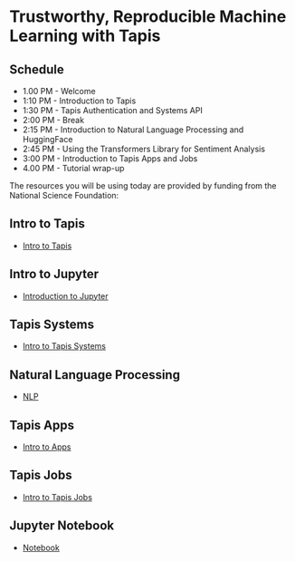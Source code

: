 # Trustworthy, Reproducible Machine Learning with Tapis

## Schedule
* 1.00 PM - Welcome
* 1:10 PM - Introduction to Tapis 
* 1:30 PM - Tapis Authentication and Systems API
* 2:00 PM - Break
* 2:15 PM - Introduction to Natural Language Processing and HuggingFace
* 2:45 PM - Using the Transformers Library for Sentiment Analysis
* 3:00 PM - Introduction to Tapis Apps and Jobs 
* 4.00 PM - Tutorial wrap-up

The resources you will be using today are provided by funding from the National Science Foundation:

## Intro to Tapis 
* [Intro to Tapis](./Intro_Tapis/01-intro-to-tapis.md)

## Intro to Jupyter
* [Introduction to Jupyter](./Jupyter-Notebook/intro-to-jupyter.md)
 
## Tapis Systems
* [Intro to Tapis Systems](./Tapis_systems/02-systems.md)

## Natural Language Processing
* [NLP](./NLP/nlp.md)

## Tapis Apps
  * [Intro to Apps](./Tapis_apps_jobs/03-apps.md)
  
## Tapis Jobs
* [Intro to Tapis Jobs](./Tapis_apps_jobs/04-jobs.md)

## Jupyter Notebook
* [Notebook](./Jupyter-Notebook/sentiment_analysis.ipynb)
 
